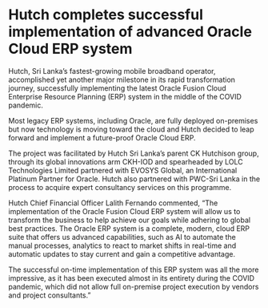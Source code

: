 # Hutch completes successful implementation of advanced Oracle Cloud ERP system

Hutch, Sri Lanka’s fastest-growing mobile broadband operator, accomplished yet another major milestone in its rapid transformation journey, successfully implementing the latest Oracle Fusion Cloud Enterprise Resource Planning (ERP) system in the middle of the COVID pandemic.

Most legacy ERP systems, including Oracle, are fully deployed on-premises but now technology is moving toward the cloud and Hutch decided to leap forward and implement a future-proof Oracle Cloud ERP.

The project was facilitated by Hutch Sri Lanka’s parent CK Hutchison group, through its global innovations arm CKH-IOD and spearheaded by LOLC Technologies Limited partnered with EVOSYS Global, an International Platinum Partner for Oracle. Hutch also partnered with PWC-Sri Lanka in the process to acquire expert consultancy services on this programme.

Hutch Chief Financial Officer Lalith Fernando commented, “The implementation of the Oracle Fusion Cloud ERP system will allow us to transform the business to help achieve our goals while adhering to global best practices. The Oracle ERP system is a complete, modern, cloud ERP suite that offers us advanced capabilities, such as AI to automate the manual processes, analytics to react to market shifts in real-time and automatic updates to stay current and gain a competitive advantage.

The successful on-time implementation of this ERP system was all the more impressive, as it has been executed almost in its entirety during the COVID pandemic, which did not allow full on-premise project execution by vendors and project consultants.”